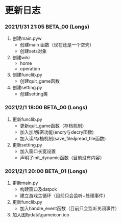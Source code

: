 # 更新日志

### 2021/1/31 21:05 BETA_00 (Longs)
1. 创建main.pyw
	- 创建main 函数（现在还是一个空壳）
	- 创建sets对象
2. 创建wiki
	- home
	- operation
3. 创建funclib.py
	- 创建quit_game函数
4. 创建setting.py
	- 创建setting类

### 2021/2/1 18:00 BETA_00 (Longs)
1. 更新funclib.py
	- 更新quit_game函数（存档机制）
	- 加入加/解密功能(encry与decry函数)
	- 加入读/存档机制(save_file与read_file函数)
2. 更新setting.py
	- 加入窗口长宽设置
	- 声明了init_dynamic函数（目前没有内容）

### 2021/2/1 20:00 BETA_01 (Longs)
1. 更新main.py
	- 构建窗口及datpck
	- 建立游戏主循环（目前只会监听+处理事件）
2. 更新funclib.py
	- 加入handle_event函数（目前只会监听关闭事件）
3. 加入图标data\gameicon.ico
